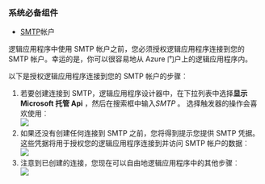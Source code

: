 ### <a name="prerequisites"></a>系统必备组件

- [SMTP](https://wikipedia.org/wiki/Simple_Mail_Transfer_Protocol)帐户  


逻辑应用程序中使用 SMTP 帐户之前，您必须授权逻辑应用程序连接到您的 SMTP 帐户。幸运的是，你可以很容易地从 Azure 门户上的逻辑应用程序内。  

以下是授权逻辑应用程序连接到您的 SMTP 帐户的步骤︰  
1. 若要创建连接到 SMTP，逻辑应用程序设计器中，在下拉列表中选择**显示 Microsoft 托管 Api** ，然后在搜索框中输入*SMTP* 。 选择触发器的操作会喜欢使用︰  
![](./media/connectors-create-api-smtp/smtp-1.png)  
2. 如果还没有创建任何连接到 SMTP 之前，您将得到提示您提供 SMTP 凭据。 这些凭据将用于授权您的逻辑应用程序连接到并访问 SMTP 帐户的数据︰  
![](./media/connectors-create-api-smtp/smtp-2.png)  
3. 注意到已创建的连接，您现在可以自由地逻辑应用程序中的其他步骤︰  
 ![](./media/connectors-create-api-smtp/smtp-3.png)  

